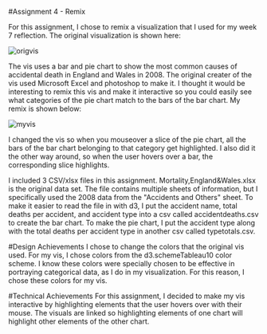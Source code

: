 #Assignment 4 - Remix

For this assignment, I chose to remix a visualization that I used for my week 7 reflection. The original visualization is shown here:

![origvis](img/<origvis.>)

The vis uses a bar and pie chart to show the most common causes of accidental death in England and Wales in 2008.
The original creater of the vis used Microsoft Excel and photoshop to make it. I thought it would be interesting to remix this vis
and make it interactive so you could easily see what categories of the pie chart match to the bars of the bar chart. My remix is shown below: 

![myvis](img/<myvis.>)

I changed the vis so when you mouseover a slice of the pie chart, all the bars of the bar chart belonging to that category get highlighted.
I also did it the other way around, so when the user hovers over a bar, the corresponding slice highlights. 

I included 3 CSV/xlsx files in this assignment. Mortality,England&Wales.xlsx is the original data set. The file contains multiple
sheets of information, but I specifically used the 2008 data from the "Accidents and Others" sheet. To make it easier to read the file
in with d3, I put the accident name, total deaths per accident, and accident type into a csv called accidentdeaths.csv to create the 
bar chart. To make the pie chart, I put the accident type along with the total deaths per accident type in another csv called typetotals.csv.

#Design Achievements
I chose to change the colors that the original vis used. For my vis, I chose colors from the d3.schemeTableau10 color scheme. 
I know these colors were specially chosen to be effective in portraying categorical data, as I do in my visualization. For this reason,
I chose these colors for my vis. 

#Technical Achievements
For this assignment, I decided to make my vis interactive by highlighting elements that the user hovers over with their mouse. The visuals
are linked so highlighting elements of one chart will highlight other elements of the other chart. 
